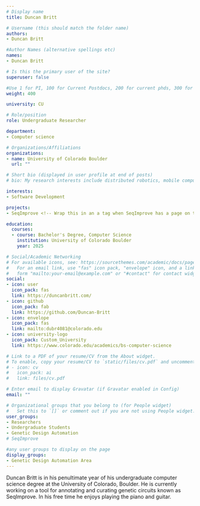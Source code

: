 ```yaml
---
# Display name
title: Duncan Britt

# Username (this should match the folder name)
authors:
- Duncan Britt

#Author Names (alternative spellings etc)
names:
- Duncan Britt

# Is this the primary user of the site?
superuser: false

#Use 1 for PI, 100 for Current Postdocs, 200 for current phds, 300 for current masters, 400 for current undergrads, 800 for alum postdocs, 810 for alum phds, 820 for alum masters, and 830 for alum undergrads, 900 for tools, 1000 for projects
weight: 400

university: CU

# Role/position
role: Undergraduate Researcher

department:
- Computer science

# Organizations/Affiliations
organizations:
- name: University of Colorado Boulder
  url: ""

# Short bio (displayed in user profile at end of posts)
# bio: My research interests include distributed robotics, mobile computing and programmable matter.

interests:
- Software Development

projects:
- SeqImprove <!-- Wrap this in an a tag when SeqImprove has a page on the website -->

education:
  courses:
  - course: Bachelor's Degree, Computer Science
    institution: University of Colorado Boulder
    year: 2025

# Social/Academic Networking
# For available icons, see: https://sourcethemes.com/academic/docs/page-builder/#icons
#   For an email link, use "fas" icon pack, "envelope" icon, and a link in the
#   form "mailto:your-email@example.com" or "#contact" for contact widget.
social:
- icon: user
  icon_pack: fas
  link: https://duncanbritt.com/
- icon: github
  icon_pack: fab
  link: https://github.com/Duncan-Britt
- icon: envelope
  icon_pack: fas
  link: mailto:dubr4081@colorado.edu
- icon: university-logo
  icon_pack: Custom_University
  link: https://www.colorado.edu/academics/bs-computer-science

# Link to a PDF of your resume/CV from the About widget.
# To enable, copy your resume/CV to `static/files/cv.pdf` and uncomment the lines below.
# - icon: cv
#   icon_pack: ai
#   link: files/cv.pdf

# Enter email to display Gravatar (if Gravatar enabled in Config)
email: ""

# Organizational groups that you belong to (for People widget)
#   Set this to `[]` or comment out if you are not using People widget.
user_groups:
- Researchers
- Undergraduate Students
- Genetic Design Automation
# SeqImprove

#any user groups to display on the page
display_groups:
- Genetic Design Automation Area
---
```

Duncan Britt is in his penultimate year of his undergraduate computer science degree at the University of Colorado, Boulder. He is currently working on a tool for annotating and curating genetic circuits known as SeqImprove. In his free time he enjoys playing the piano and guitar.
